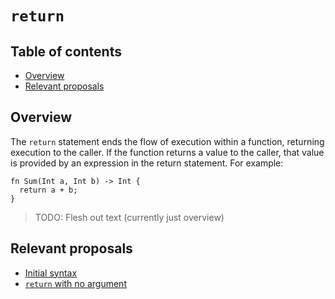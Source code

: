 # `return`

<!--
Part of the Carbon Language project, under the Apache License v2.0 with LLVM
Exceptions. See /LICENSE for license information.
SPDX-License-Identifier: Apache-2.0 WITH LLVM-exception
-->

<!-- toc -->

## Table of contents

-   [Overview](#overview)
-   [Relevant proposals](#relevant-proposals)

<!-- tocstop -->

## Overview

The `return` statement ends the flow of execution within a function, returning
execution to the caller. If the function returns a value to the caller, that
value is provided by an expression in the return statement. For example:

```carbon
fn Sum(Int a, Int b) -> Int {
  return a + b;
}
```

> TODO: Flesh out text (currently just overview)

## Relevant proposals

-   [Initial syntax](/proposals/p0415.md)
-   [`return` with no argument](/proposals/p0538.md)
